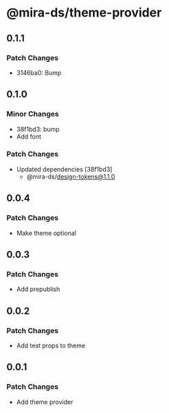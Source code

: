 # @mira-ds/theme-provider

## 0.1.1

### Patch Changes

- 3146ba0: Bump

## 0.1.0

### Minor Changes

- 38f1bd3: bump
- Add font

### Patch Changes

- Updated dependencies [38f1bd3]
  - @mira-ds/design-tokens@1.1.0

## 0.0.4

### Patch Changes

- Make theme optional

## 0.0.3

### Patch Changes

- Add prepublish

## 0.0.2

### Patch Changes

- Add test props to theme

## 0.0.1

### Patch Changes

- Add theme provider
